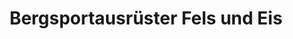 ---
title: "Bergsportausrüster Fels und Eis"
url: /landshut/bergsportausruester-fels-und-eis/
shop: Outdoor
---